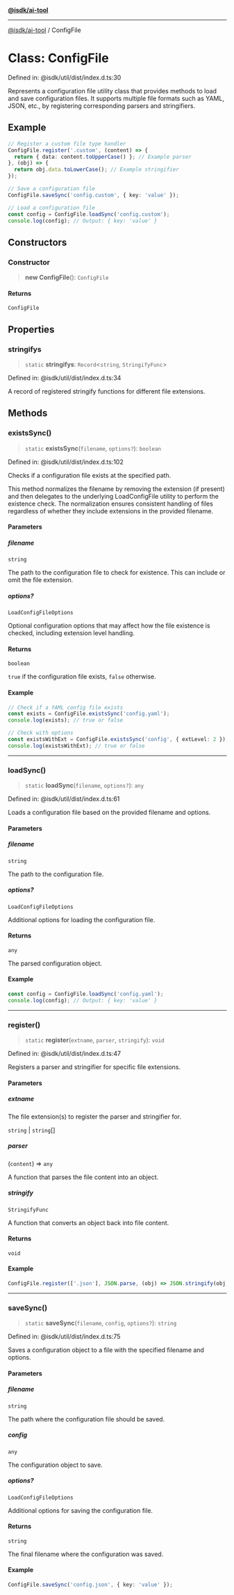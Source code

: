 [**@isdk/ai-tool**](../README.md)

***

[@isdk/ai-tool](../globals.md) / ConfigFile

# Class: ConfigFile

Defined in: @isdk/util/dist/index.d.ts:30

Represents a configuration file utility class that provides methods to load and save configuration files.
It supports multiple file formats such as YAML, JSON, etc., by registering corresponding parsers and stringifiers.

## Example

```typescript
// Register a custom file type handler
ConfigFile.register('.custom', (content) => {
  return { data: content.toUpperCase() }; // Example parser
}, (obj) => {
  return obj.data.toLowerCase(); // Example stringifier
});

// Save a configuration file
ConfigFile.saveSync('config.custom', { key: 'value' });

// Load a configuration file
const config = ConfigFile.loadSync('config.custom');
console.log(config); // Output: { key: 'value' }
```

## Constructors

### Constructor

> **new ConfigFile**(): `ConfigFile`

#### Returns

`ConfigFile`

## Properties

### stringifys

> `static` **stringifys**: `Record`\<`string`, `StringifyFunc`\>

Defined in: @isdk/util/dist/index.d.ts:34

A record of registered stringify functions for different file extensions.

## Methods

### existsSync()

> `static` **existsSync**(`filename`, `options?`): `boolean`

Defined in: @isdk/util/dist/index.d.ts:102

Checks if a configuration file exists at the specified path.

This method normalizes the filename by removing the extension (if present) and then delegates
to the underlying LoadConfigFile utility to perform the existence check. The normalization
ensures consistent handling of files regardless of whether they include extensions in the
provided filename.

#### Parameters

##### filename

`string`

The path to the configuration file to check for existence.
                 This can include or omit the file extension.

##### options?

`LoadConfigFileOptions`

Optional configuration options that may affect how the file existence
                is checked, including extension level handling.

#### Returns

`boolean`

`true` if the configuration file exists, `false` otherwise.

#### Example

```typescript
// Check if a YAML config file exists
const exists = ConfigFile.existsSync('config.yaml');
console.log(exists); // true or false

// Check with options
const existsWithExt = ConfigFile.existsSync('config', { extLevel: 2 });
console.log(existsWithExt); // true or false
```

***

### loadSync()

> `static` **loadSync**(`filename`, `options?`): `any`

Defined in: @isdk/util/dist/index.d.ts:61

Loads a configuration file based on the provided filename and options.

#### Parameters

##### filename

`string`

The path to the configuration file.

##### options?

`LoadConfigFileOptions`

Additional options for loading the configuration file.

#### Returns

`any`

The parsed configuration object.

#### Example

```typescript
const config = ConfigFile.loadSync('config.yaml');
console.log(config); // Output: { key: 'value' }
```

***

### register()

> `static` **register**(`extname`, `parser`, `stringify`): `void`

Defined in: @isdk/util/dist/index.d.ts:47

Registers a parser and stringifier for specific file extensions.

#### Parameters

##### extname

The file extension(s) to register the parser and stringifier for.

`string` | `string`[]

##### parser

(`content`) => `any`

A function that parses the file content into an object.

##### stringify

`StringifyFunc`

A function that converts an object back into file content.

#### Returns

`void`

#### Example

```typescript
ConfigFile.register(['.json'], JSON.parse, (obj) => JSON.stringify(obj, null, 2));
```

***

### saveSync()

> `static` **saveSync**(`filename`, `config`, `options?`): `string`

Defined in: @isdk/util/dist/index.d.ts:75

Saves a configuration object to a file with the specified filename and options.

#### Parameters

##### filename

`string`

The path where the configuration file should be saved.

##### config

`any`

The configuration object to save.

##### options?

`LoadConfigFileOptions`

Additional options for saving the configuration file.

#### Returns

`string`

The final filename where the configuration was saved.

#### Example

```typescript
ConfigFile.saveSync('config.json', { key: 'value' });
```
